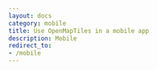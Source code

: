 ```yaml
---
layout: docs
category: mobile
title: Use OpenMapTiles in a mobile app
description: Mobile
redirect_to:
- /mobile
---
```

